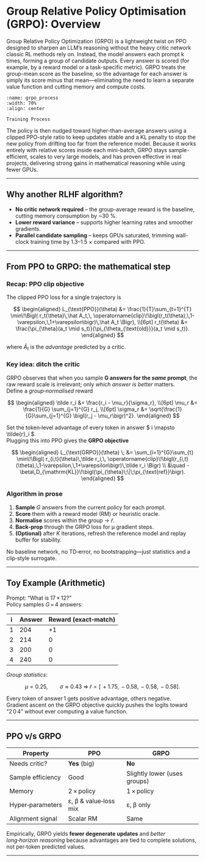 # Group Relative Policy Optimisation (GRPO): Overview

Group Relative Policy Optimization (GRPO) is a lightweight twist on PPO designed to sharpen an LLM’s reasoning without the heavy critic network classic RL methods rely on. Instead, the model answers each prompt k times, forming a group of candidate outputs. Every answer is scored (for example, by a reward model or a task-specific metric). GRPO treats the group-mean score as the baseline, so the advantage for each answer is simply its score minus that mean—eliminating the need to learn a separate value function and cutting memory and compute costs.

```{figure} images/grpo_process.png
:name: grpo_process
:width: 70%
:align: center

Training Process
```

The policy is then nudged toward higher-than-average answers using a clipped PPO-style ratio to keep updates stable and a KL penalty to stop the new policy from drifting too far from the reference model. Because it works entirely with relative scores inside each mini-batch, GRPO stays sample-efficient, scales to very large models, and has proven effective in real projects, delivering strong gains in mathematical reasoning while using fewer GPUs.

---

## Why another RLHF algorithm?

 - **No critic network required** – the group-average reward is the baseline, cutting memory consumption by ~30 %.
 - **Lower reward variance** – supports higher learning rates and smoother gradients.
 - **Parallel candidate sampling** – keeps GPUs saturated, trimming wall-clock training time by 1.3–1.5 × compared with PPO.
---

## From PPO to GRPO: the mathematical step

### Recap: PPO clip objective

The clipped PPO loss for a single trajectory is

$$
\begin{aligned}
L_{\text{PPO}}(\theta)
  &= \frac{1}{T}\sum_{t=1}^{T}
     \min\!\Bigl(
       r_t(\theta)\,\hat A_t,\,
       \operatorname{clip}\!\bigl(r_t(\theta),\,1-\varepsilon,\,1+\varepsilon\bigr)\,\hat A_t
     \Bigr), \\[6pt]
r_t(\theta)
  &= \frac{\pi_{\theta}(a_t \mid s_t)}{\pi_{\theta_{\text{old}}}(a_t \mid s_t)}.
\end{aligned}
$$

where $\hat{A}_t$ is the *advantage* predicted by a critic.

### Key idea: ditch the critic

GRPO observes that when you sample **G answers for the *same* prompt**, the raw reward scale is irrelevant; only *which answer is better* matters.  
Define a *group‑normalised* reward

$$
\begin{aligned}
\tilde r_i &= \frac{r_i - \mu_r}{\sigma_r}, \\[6pt]
\mu_r      &= \frac{1}{G} \sum_{j=1}^{G} r_j, \\[6pt]
\sigma_r   &= \sqrt{\frac{1}{G}\sum_{j=1}^{G} \bigl(r_j - \mu_r\bigr)^2}.
\end{aligned}
$$

Set the token‑level advantage of every token in answer $
i \mapsto \tilde{r}_i
$.  
Plugging this into PPO gives the **GRPO objective**

$$
\begin{aligned}
L_{\text{GRPO}}(\theta)
\; &= \sum_{i=1}^{G}\sum_{t}
      \min\!\Bigl(
        r_{i,t}(\theta)\,\tilde r_i,\,
        \operatorname{clip}\!\bigl(r_{i,t}(\theta),\,1-\varepsilon,\,1+\varepsilon\bigr)\,\tilde r_i
      \Bigr) \\
    &\quad - \beta\,D_{\mathrm{KL}}\!\bigl(\pi_{\theta}\;\|\;\pi_{\text{ref}}\bigr).
\end{aligned}
$$

### Algorithm in prose

1. **Sample** *G* answers from the current policy for each prompt.  
2. **Score** them with a reward model (RM) or heuristic oracle.  
3. **Normalise** scores within the group → $\tilde r$.  
4. **Back‑prop** through the GRPO loss for μ gradient steps.  
5. **(Optional)** after *K* iterations, refresh the reference model and replay buffer for stability.

No baseline network, no TD‑error, no bootstrapping—just statistics and a clip‑style surrogate.

---

## Toy Example (Arithmetic)

Prompt: “What is 17 × 12?”  
Policy samples *G* = 4 answers:

| i | Answer | Reward (exact‑match) |
|---|--------|----------------------|
| 1 | 204    | +1 |
| 2 | 214    | 0  |
| 3 | 200    | 0  |
| 4 | 240    | 0  |

*Group statistics*: 


$$
\mu = 0.25,\qquad
\sigma \approx 0.43
\;\Longrightarrow\;
\tilde r = \bigl[\, +1.75,\,-0.58,\,-0.58,\,-0.58 \bigr].
$$

Every token of answer 1 gets positive advantage, others negative.  
Gradient ascent on the GRPO objective quickly pushes the logits toward “2 0 4” without ever computing a value function.

---

## PPO v/s GRPO

| Property | PPO | **GRPO** |
|----------|-----|----------|
| Needs critic? | **Yes** (big) | **No** |
| Sample efficiency | Good | Slightly lower (uses groups) |
| Memory | 2 × policy | 1 × policy |
| Hyper‑parameters | ε, β & value‑loss mix | ε, β only |
| Alignment signal | Scalar RM | Same |

Empirically, GRPO yields **fewer degenerate updates** and *better long‑horizon reasoning* because advantages are tied to complete solutions, not per‑token predicted values.

---

